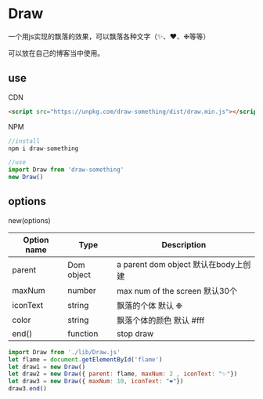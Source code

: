 # Draw

一个用js实现的飘落的效果，可以飘落各种文字（✨、❤️、❉等等）

可以放在自己的博客当中使用。

## use

CDN
```html
<script src="https://unpkg.com/draw-something/dist/draw.min.js"></script>
```
NPM
```js
//install
npm i draw-something

//use
import Draw from 'draw-something'
new Draw()
```
## options
new(options)

| Option name | Type | Description |
| --- | --- | --- |
| parent | Dom object | a parent dom object 默认在body上创建 |
| maxNum | number | max num of the screen 默认30个 |
| iconText | string | 飘落的个体 默认 ❉ |
| color | string | 飘落个体的颜色 默认 #fff |
| end() | function | stop draw |


```javascript
import Draw from './lib/Draw.js'
let flame = document.getElementById('flame')
let draw1 = new Draw()
let draw2 = new Draw({ parent: flame, maxNum: 2 , iconText: "✨"})
let draw3 = new Draw({ maxNum: 10, iconText: "❤️"})
draw3.end()
```